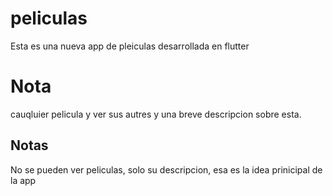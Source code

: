 # peliculas
Esta es una nueva app de pleiculas desarrollada en flutter

# Nota
cauqluier pelicula y ver sus autres y una breve descripcion sobre esta.

## Notas
No se pueden ver peliculas, solo su descripcion, esa es la idea prinicipal de la app
